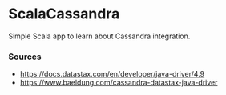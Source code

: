 # ScalaCassandra

Simple Scala app to learn about Cassandra integration.

### Sources

* https://docs.datastax.com/en/developer/java-driver/4.9
* https://www.baeldung.com/cassandra-datastax-java-driver